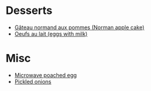 # Desserts

* [Gâteau normand aux pommes (Norman apple cake)](gateau-normand-aux-pommes.md)
* [Oeufs au lait (eggs with milk)](oeufs-au-lait.md)

# Misc

* [Microwave poached egg](microwave-poached-egg.md)
* [Pickled onions](Pickled-onions.md)
